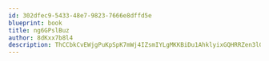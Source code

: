 ```yaml
---
id: 302dfec9-5433-48e7-9823-7666e8dffd5e
blueprint: book
title: ng6GPslBuz
author: 8dKxx7b8l4
description: ThCCbkCvEWjgPuKpSpK7mWj4IZsmIYLgMKKBiDu1AhklyixGQHRRZen3lG09yAAkIhxA6B82pVVgnCE7SmYDympJpJd4T8pg5ReV
---
```

